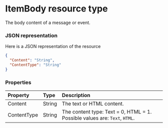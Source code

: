 # ItemBody resource type

The body content of a message or event.

### JSON representation

Here is a JSON representation of the resource

```json
{
  "Content": "String",
  "ContentType": "String"
}

```
### Properties
| Property	   | Type	|Description|
|:---------------|:--------|:----------|
|Content|String|The text or HTML content.|
|ContentType|String|The content type: Text = 0, HTML = 1. Possible values are: `Text`, `HTML`.|

<!-- uuid: 10c3c017-4e08-4ab0-abc7-44784a6e00de
2015-10-12 23:28:11 UTC -->